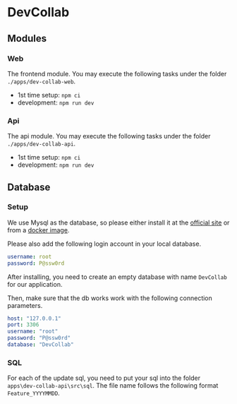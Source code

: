 # DevCollab

## Modules

### Web

The frontend module. You may execute the following tasks under the folder `./apps/dev-collab-web`.

- 1st time setup: `npm ci`
- development: `npm run dev`

### Api

The api module. You may execute the following tasks under the folder `./apps/dev-collab-api`.

- 1st time setup: `npm ci`
- development: `npm run dev`

## Database

### Setup

We use Mysql as the database, so please either install it at the [official site](https://dev.mysql.com/downloads/) or from a [docker image](https://hub.docker.com/_/mysql).

Please also add the following login account in your local database.

```yaml
username: root
password: P@ssw0rd
```

After installing, you need to create an empty database with name `DevCollab` for our application.

Then, make sure that the db works work with the following connection parameters.

```yaml
host: "127.0.0.1"
port: 3306
username: "root"
password: "P@ssw0rd"
database: "DevCollab"
```

### SQL

For each of the update sql, you need to put your sql into the folder `apps\dev-collab-api\src\sql`. The file name follows the following format `Feature_YYYYMMDD`.

